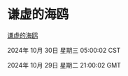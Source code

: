 # 谦虚的海鸥
[谦虚的海鸥](http://219.139.197.74:56308/qxdho/course/base/hotlink/index.php)

2024年 10月 30日 星期三 05:00:02 CST

2024年 10月 29日 星期二 21:00:02 GMT
